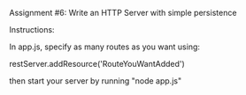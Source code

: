 Assignment #6: Write an HTTP Server with simple persistence

Instructions:

In app.js, specify as many routes as you want using:

restServer.addResource('RouteYouWantAdded')

then start your server by running "node app.js"














